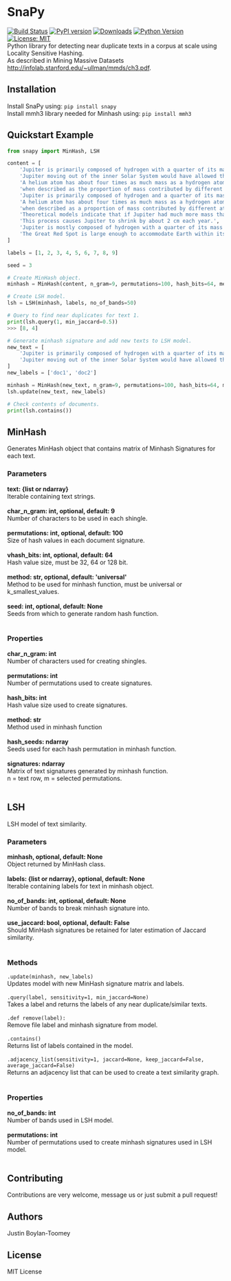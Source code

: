 # SnaPy
[![Build Status](https://travis-ci.com/justinnbt/SnaPy.svg?branch=master)](https://travis-ci.com/justinnbt/SnaPy)
[![PyPI version](https://badge.fury.io/py/snapy.svg)](https://badge.fury.io/py/snapy)
[![Downloads](https://pepy.tech/badge/snapy)](https://pepy.tech/project/snapy)
[![Python Version](https://img.shields.io/badge/python-3.6%20%7C%203.7-blue.svg)](https://pypi.org/project/snapy/)
[![License: MIT](https://img.shields.io/badge/License-MIT-green.svg)](https://opensource.org/licenses/MIT)
<br>
Python library for detecting near duplicate texts in a corpus at scale using Locality Sensitive Hashing.<br>
As described in Mining Massive Datasets http://infolab.stanford.edu/~ullman/mmds/ch3.pdf.

## Installation
Install SnaPy using: `pip install snapy`<br>
Install mmh3 library needed for Minhash using: `pip install mmh3`

## Quickstart Example
``` python
from snapy import MinHash, LSH

content = [
    'Jupiter is primarily composed of hydrogen with a quarter of its mass being helium',
    'Jupiter moving out of the inner Solar System would have allowed the formation of inner planets.',
    'A helium atom has about four times as much mass as a hydrogen atom, so the composition changes '
    'when described as the proportion of mass contributed by different atoms.',
    'Jupiter is primarily composed of hydrogen and a quarter of its mass being helium',
    'A helium atom has about four times as much mass as a hydrogen atom and the composition changes '
    'when described as a proportion of mass contributed by different atoms.',
    'Theoretical models indicate that if Jupiter had much more mass than it does at present, it would shrink.',
    'This process causes Jupiter to shrink by about 2 cm each year.',
    'Jupiter is mostly composed of hydrogen with a quarter of its mass being helium',
    'The Great Red Spot is large enough to accommodate Earth within its boundaries.'
]

labels = [1, 2, 3, 4, 5, 6, 7, 8, 9]

seed = 3

# Create MinHash object.
minhash = MinHash(content, n_gram=9, permutations=100, hash_bits=64, method='multi_hash', seed=3)

# Create LSH model.
lsh = LSH(minhash, labels, no_of_bands=50)

# Query to find near duplicates for text 1.
print(lsh.query(1, min_jaccard=0.5))
>>> [8, 4]

# Generate minhash signature and add new texts to LSH model.
new_text = [
    'Jupiter is primarily composed of hydrogen with a quarter of its mass being helium',
    'Jupiter moving out of the inner Solar System would have allowed the formation of inner planets.',
]
new_labels = ['doc1', 'doc2']

minhash = MinHash(new_text, n_gram=9, permutations=100, hash_bits=64, method='multi_hash', seed=3)
lsh.update(new_text, new_labels)

# Check contents of documents.
print(lsh.contains())

```
## MinHash
Generates MinHash object that contains matrix of Minhash Signatures for each text.
### Parameters
<b>text: {list or ndarray}</b><br>
Iterable containing text strings.<br><br>
<b>char_n_gram: int, optional, default: 9</b><br>
Number of characters to be used in each shingle.<br><br>
<b>permutations: int, optional, default: 100</b><br>
Size of hash values in each document signature.<br><br>
<b>vhash_bits: int, optional, default: 64</b><br>
Hash value size, must be 32, 64 or 128 bit.<br><br>
<b>method: str, optional, default: 'universal'</b><br>
Method to be used for minhash function, must be universal or k_smallest_values.<br><br>
<b>seed: int, optional, default: None</b><br>
Seeds from which to generate random hash function.<br><br>
### Properties
<b>char_n_gram: int</b><br>
Number of characters used for creating shingles.<br><br>
<b>permutations: int</b><br>
Number of permutations used to create signatures.<br><br>
<b>hash_bits: int</b><br>
Hash value size used to create signatures.<br><br>
<b>method: str</b><br>
Method used in minhash function<br><br>
<b>hash_seeds: ndarray</b><br>
Seeds used for each hash permutation in minhash function.<br><br>
<b>signatures: ndarray</b><br>
Matrix of text signatures generated by minhash function.<br>
n = text row, m = selected permutations.<br><br>

## LSH
LSH model of text similarity.
### Parameters
<b>minhash, optional, default: None</b><br>
Object returned by MinHash class.<br><br>
<b>labels: {list or ndarray}, optional, default: None</b><br>
Iterable containing labels for text in minhash object.<br><br>
<b>no_of_bands: int, optional, default: None</b><br>
Number of bands to break minhash signature into.<br><br>
<b>use_jaccard: bool, optional, default: False</b><br>
Should MinHash signatures be retained for later estimation of Jaccard similarity.<br><br>
### Methods
```.update(minhash, new_labels)```<br>
Updates model with new MinHash signature matrix and labels.<br><br>
```.query(label, sensitivity=1, min_jaccard=None)```<br>
Takes a label and returns the labels of any near duplicate/similar texts.<br><br>
```.def remove(label):```<br>
Remove file label and minhash signature from model.<br><br>
```.contains()```<br>
Returns list of labels contained in the model.<br><br>
```.adjacency_list(sensitivity=1, jaccard=None, keep_jaccard=False, average_jaccard=False)```<br>
Returns an adjacency list that can be used to create a text similarity graph.<br><br>
### Properties
<b>no_of_bands: int</b><br>
Number of bands used in LSH model.<br><br>
<b>permutations: int</b><br>
Number of permutations used to create minhash signatures used in LSH model.<br><br>

## Contributing
Contributions are very welcome, message us or just submit a pull request!

## Authors
Justin Boylan-Toomey

## License
MIT License
